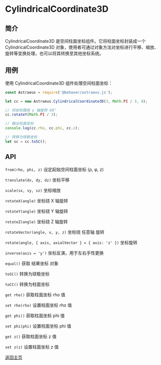 # CylindricalCoordinate3D

## 简介

CylindricalCoordinate3D 是空间柱面坐标组件。它将柱面坐标封装成一个 CylindricalCoordinate3D 对象，使用者可通过对象方法对坐标进行平移、缩放、旋转等变换处理，也可以将其转换至其他坐标系统。

## 用例

使用 CylindricalCoordinate3D 组件处理空间柱面坐标：

```js
const Astraeus = require('@behaver/astraeus.js');

let cc = new Astraeus.CylindricalCoordinate3D(3, Math.PI / 3, 4);

// 将坐标围绕 y 轴旋转 60°
cc.rotateY(Math.PI / 3);

// 输出柱面坐标
console.log(cc.rho, cc.phi, cc.z);

// 转换为球极坐标
let sc = cc.toSC();
```

## API

`from(rho, phi, z)` 设定起始空间柱面坐标 (ρ, φ, z)

`translate(dx, dy, dz)` 坐标平移

`scale(sx, sy, sz)` 坐标缩放

`rotateX(angle)` 坐标绕 X 轴旋转

`rotateY(angle)` 坐标绕 Y 轴旋转

`rotateZ(angle)` 坐标绕 Z 轴旋转

`rotateVector(angle, x, y, z)` 坐标绕 任意轴 旋转

`rotate(angle, { axis, axialVector } = { axis: 'z' })` 坐标旋转

`inverse(axis = 'y')` 坐标反演，用于左右手性更换

`equal()` 获取 结果坐标 对象

`toSC()` 转换为球极坐标

`toCC()` 转换为柱面坐标

`get rho()` 获取柱面坐标 rho 值

`set rho(rho)` 设置柱面坐标 rho 值

`get phi()` 获取柱面坐标 phi 值

`set phi(phi)` 设置柱面坐标 phi 值

`get z()` 获取柱面坐标 z 值

`set z(z)` 设置柱面坐标 z 值

[返回主页](../../../readme.md)
